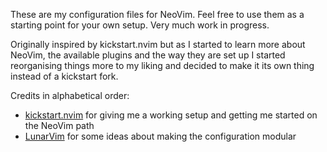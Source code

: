 These are my configuration files for NeoVim. Feel free to use them as a starting point for your own setup.
Very much work in progress.

Originally inspired by kickstart.nvim but as I started to learn more about NeoVim, the available plugins and the way they are set up I started reorganising things more to my liking and decided to make it its own thing instead of a kickstart fork.

Credits in alphabetical order:
* [kickstart.nvim](https://github.com/nvim-lua/kickstart.nvim) for giving me a working setup and getting me started on the NeoVim path
* [LunarVim](https://github.com/lunarvim/lunarvim) for some ideas about making the configuration modular


